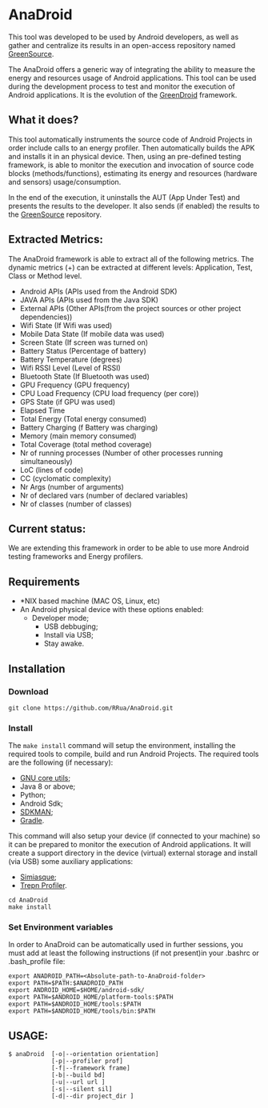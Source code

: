 # AnaDroid

This tool was developed to be used by Android developers, as well as gather and centralize its results in an open-access repository named [GreenSource](http://greenlab.di.uminho.pt/greensource/). 

The AnaDroid offers a generic way of integrating the ability to measure the energy  and resources usage of Android applications. This tool can be used during the development process to test and monitor the execution of Android applications. It is the evolution of the [GreenDroid](https://github.com/greensoftwarelab/GreenDroid) framework. 

## What it does?
This tool automatically instruments the source code of Android Projects in order include calls to an energy profiler. Then automatically builds the APK and installs it in an physical device. Then, using an pre-defined testing framework, is able to monitor the execution and invocation of source code blocks (methods/functions), estimating its energy and resources (hardware and sensors) usage/consumption.

In the end of the execution,  it uninstalls the AUT (App Under Test) and presents the results to the developer. It also sends (if enabled) the results to the [GreenSource](http://greenlab.di.uminho.pt/greensource/) repository. 


## Extracted Metrics:
The AnaDroid framework is able to extract all of the following metrics. The dynamic metrics (+) can be extracted at different levels: Application, Test, Class or Method level.
- Android APIs (APIs used from the Android SDK)
- JAVA APIs (APIs used from the Java SDK)
- External APIs (Other APIs(from the project sources or other project dependencies))
- Wifi State (If  Wifi was used)
- Mobile Data State (If mobile data was used)
- Screen State (If screen was turned on)
- Battery Status (Percentage of battery)
- Battery Temperature (degrees)
- Wifi RSSI Level (Level of RSSI)
- Bluetooth State (If Bluetooth was used)
- GPU Frequency (GPU frequency)
- CPU Load Frequency (CPU load frequency (per core))
- GPS State (if GPU was used)
- Elapsed Time 
- Total Energy (Total energy consumed)
- Battery Charging (f Battery was charging)
- Memory (main memory consumed)
- Total Coverage (total method coverage)
- Nr of running processes (Number of other processes running simultaneously)
- LoC (lines of code)
- CC (cyclomatic complexity)
- Nr Args (number of arguments)
- Nr of declared vars (number of declared variables)
- Nr of classes (number of classes)



## Current status:
We are extending this framework in order to be able to use more Android testing frameworks and Energy profilers. 


## Requirements

- *NIX based machine (MAC OS, Linux, etc)
- An Android physical device with these options enabled:
    - Developer mode;
        - USB debbuging;
        - Install via USB;
        - Stay awake.



## Installation

### Download
```
git clone https://github.com/RRua/AnaDroid.git
```
### Install
The ```make install``` command will setup the environment, installing the required tools to compile, build and run Android Projects.
The required tools are the following (if necessary):
- [GNU core utils](https://www.gnu.org/software/coreutils/);
- Java 8 or above;
- Python;
- Android Sdk;
- [SDKMAN](https://sdkman.io/);
- [Gradle](https://gradle.org/).

This command will also setup your device (if connected to your machine) so it can be prepared to monitor the execution of Android applications. It will create a support directory in the device (virtual) external storage and install (via USB) some auxiliary applications:
- [Simiasque](https://github.com/Orange-OpenSource/simiasque);
- [Trepn Profiler](https://play.google.com/store/apps/details?id=com.quicinc.trepn).

```
cd AnaDroid
make install
```
### Set Environment variables

In order to AnaDroid can be automatically used in further sessions, you must add at least the following instructions (if not present)in your .bashrc or .bash_profile file:
```
export ANADROID_PATH=<Absolute-path-to-AnaDroid-folder>
export PATH=$PATH:$ANADROID_PATH
export ANDROID_HOME=$HOME/android-sdk/ 
export PATH=$ANDROID_HOME/platform-tools:$PATH
export PATH=$ANDROID_HOME/tools:$PATH
export PATH=$ANDROID_HOME/tools/bin:$PATH
```

## USAGE:

```
$ anaDroid  [-o|--orientation orientation] 
            [-p|--profiler prof] 
            [-f|--framework frame] 
            [-b|--build bd] 
            [-u|--url url ] 
            [-s|--silent sil] 
            [-d|--dir project_dir ]
```

